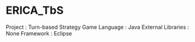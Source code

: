 # ERICA_TbS
Project : Turn-based Strategy Game
Language : Java
External Libraries : None
Framework : Eclipse
